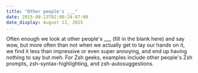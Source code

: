 ```yaml
---
title: "Other people's ___"
date: 2015-08-13T02:00:24-07:00
date_display: August 13, 2015
...
```


Often enough we look at other people's ___ (fill in the blank here) and say wow, but more often than not when we actually get to lay our hands on it, we find it less than impressive or even super annoying, and end up having nothing to say but meh. For Zsh geeks, examples include other people's Zsh prompts<a href="https://github.com/chauncey-garrett/zsh-prompt-garrett" style="text-decoration: none">,</a> zsh-syntax-highlighting, and zsh-autosuggestions.
